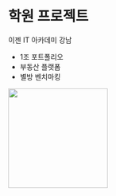 # 학원 프로젝트

이젠 IT 아카데미 강남 
- 1조 포트폴리오 
- 부동산 플랫폼 
- 별방 벤치마킹


<div>
  <img width="200" src="https://user-images.githubusercontent.com/58894035/72663224-822dbc80-3a33-11ea-8414-2bdb459bd72b.png">
</div>



